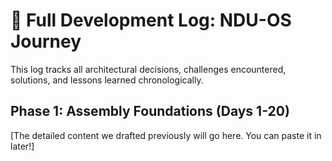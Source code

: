 # 📜 Full Development Log: NDU-OS Journey

This log tracks all architectural decisions, challenges encountered, solutions, and lessons learned chronologically.

## Phase 1: Assembly Foundations (Days 1-20)
[The detailed content we drafted previously will go here. You can paste it in later!]
